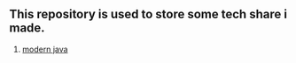 ## This repository is used to store some tech share i made.

1. [modern java](https://share.0study.fun/modern-java)
